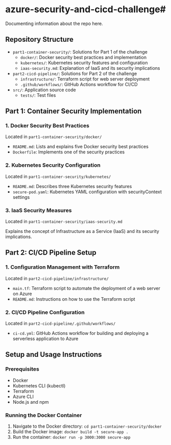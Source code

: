 # azure-security-and-cicd-challenge#

Documenting information about the repo here.

## Repository Structure

- `part1-container-security/`: Solutions for Part 1 of the challenge
  - `docker/`: Docker security best practices and implementation
  - `kubernetes/`: Kubernetes security features and configuration
  - `iaas-security.md`: Explanation of IaaS and its security implications
- `part2-cicd-pipeline/`: Solutions for Part 2 of the challenge
  - `infrastructure/`: Terraform script for web server deployment
  - `.github/workflows/`: GitHub Actions workflow for CI/CD
- `src/`: Application source code
  - `tests/`: Test files

## Part 1: Container Security Implementation

### 1. Docker Security Best Practices

Located in `part1-container-security/docker/`

- `README.md`: Lists and explains five Docker security best practices
- `Dockerfile`: Implements one of the security practices

### 2. Kubernetes Security Configuration

Located in `part1-container-security/kubernetes/`

- `README.md`: Describes three Kubernetes security features
- `secure-pod.yaml`: Kubernetes YAML configuration with securityContext settings

### 3. IaaS Security Measures

Located in `part1-container-security/iaas-security.md`

Explains the concept of Infrastructure as a Service (IaaS) and its security implications.

## Part 2: CI/CD Pipeline Setup

### 1. Configuration Management with Terraform

Located in `part2-cicd-pipeline/infrastructure/`

- `main.tf`: Terraform script to automate the deployment of a web server on Azure
- `README.md`: Instructions on how to use the Terraform script

### 2. CI/CD Pipeline Configuration

Located in `part2-cicd-pipeline/.github/workflows/`

- `ci-cd.yml`: GitHub Actions workflow for building and deploying a serverless application to Azure

## Setup and Usage Instructions

### Prerequisites

- Docker
- Kubernetes CLI (kubectl)
- Terraform
- Azure CLI
- Node.js and npm

### Running the Docker Container

1. Navigate to the Docker directory: `cd part1-container-security/docker`
2. Build the Docker image: `docker build -t secure-app .`
3. Run the container: `docker run -p 3000:3000 secure-app`
